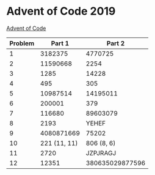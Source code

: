 # Advent of Code 2019

[Advent of Code](adventofcode.com)

| Problem | Part 1       | Part 2          |
| ------- | ------------ | --------------- |
| 1       | 3182375      | 4770725         |
| 2       | 11590668     | 2254            |
| 3       | 1285         | 14228           |
| 4       | 495          | 305             |
| 5       | 10987514     | 14195011        |
| 6       | 200001       | 379             |
| 7       | 116680       | 89603079        |
| 8       | 2193         | YEHEF           |
| 9       | 4080871669   | 75202           |
| 10      | 221 (11, 11) | 806 (8, 6)      |
| 11      | 2720         | JZPJRAGJ        |
| 12      | 12351        | 380635029877596 |
